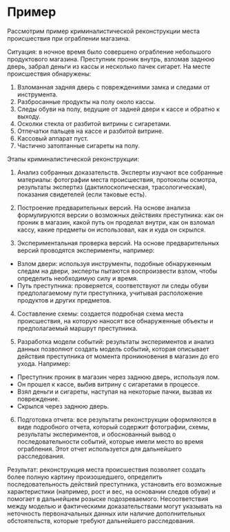 # Пример
Рассмотрим пример криминалистической реконструкции места происшествия при ограблении магазина. 
 
Ситуация: в ночное время было совершено ограбление небольшого продуктового магазина. Преступник проник внутрь, взломав заднюю дверь, забрал деньги из кассы и несколько пачек сигарет. На месте происшествия обнаружены: 
 
1. Взломанная задняя дверь с повреждениями замка и следами от инструмента. 
2. Разбросанные продукты на полу около кассы. 
3. Следы обуви на полу, ведущие от задней двери к кассе и обратно к выходу. 
4. Осколки стекла от разбитой витрины с сигаретами. 
5. Отпечатки пальцев на кассе и разбитой витрине. 
6. Кассовый аппарат пуст. 
7. Частично затоптанные сигареты на полу. 
 
Этапы криминалистической реконструкции: 
 
1. Анализ собранных доказательств. Эксперты изучают все собранные материалы: фотографии места происшествия, протоколы осмотра, результаты экспертиз (дактилоскопическая, трасологическая), показания свидетелей (если таковые есть). 
 
2. Построение предварительных версий. На основе анализа формулируются версии о возможных действиях преступника: как он проник в магазин, какой путь он проделал внутри, как он взломал кассу, какие предметы он использовал, как и куда он скрылся. 
 
3. Экспериментальная проверка версий. На основе предварительных версий проводятся эксперименты, например: 
* Взлом двери: используя инструменты, подобные обнаруженным следам на двери, эксперты пытаются воспроизвести взлом, чтобы определить необходимую силу и время. 
* Путь преступника: проверяется, соответствуют ли следы обуви предполагаемому пути преступника, учитывая расположение продуктов и других предметов. 
 
4. Составление схемы: создается подробная схема места происшествия, на которую наносят все обнаруженные объекты и предполагаемый маршрут преступника. 
 
5. Разработка модели событий: результаты экспериментов и анализ данных позволяют создать модель событий, которая описывает действия преступника от момента проникновения в магазин до его ухода. Например: 
* Преступник проник в магазин через заднюю дверь, используя лом. 
* Он прошел к кассе, выбив витрину с сигаретами в процессе. 
* Взял деньги и сигареты, наступая на некоторые пачки, вызвав их повреждение. 
* Скрылся через заднюю дверь. 
 
6. Подготовка отчета: все результаты реконструкции оформляются в виде подробного отчета, который содержит фотографии, схемы, результаты экспериментов, и обоснованный вывод о последовательности событий, которые имели место во время ограбления. Этот отчет используется для дальнейшего расследования. 
 
Результат: реконструкция места происшествия позволяет создать более полную картину произошедшего, определить последовательность действий преступника, установить его возможные характеристики (например, рост и вес, на основании следов обуви) и помогает в дальнейшем розыске подозреваемого. Несоответствия между моделью и фактическими доказательствами могут указывать на неточность первоначальных данных или наличие дополнительных обстоятельств, которые требуют дальнейшего расследования.  
